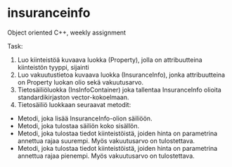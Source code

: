 # insuranceinfo
Object oriented C++, weekly assignment

Task:  
  
1. Luo kiinteistöä kuvaava luokka (Property), jolla on attribuutteina kiinteistön tyyppi, sijainti  
2. Luo vakuutustietoa kuvaava luokka (InsuranceInfo), jonka attribuutteina on Property luokan olio sekä vakuutusarvo.  
3. Tietosäiliöluokka (InsInfoContainer) joka tallentaa InsuranceInfo olioita standardikirjaston vector-kokoelmaan.  
4. Tietosäiliö luokkaan seuraavat metodit:  
- Metodi, joka lisää InsuranceInfo-olion säiliöön.  
- Metodi, joka tulostaa säiliön koko sisällön.  
- Metodi, joka tulostaa tiedot kiinteistöistä, joiden hinta on parametrina annettua rajaa
suurempi. Myös vakuutusarvo on tulostettava.  
- Metodi, joka tulostaa tiedot kiinteistöistä, joiden hinta on parametrina annettua rajaa
pienempi. Myös vakuutusarvo on tulostettava.  
